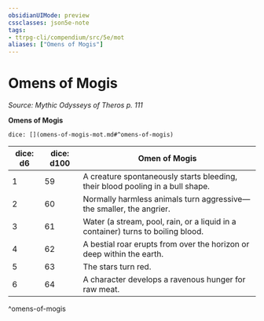 ```yaml
---
obsidianUIMode: preview
cssclasses: json5e-note
tags:
- ttrpg-cli/compendium/src/5e/mot
aliases: ["Omens of Mogis"]
---
```

# Omens of Mogis
*Source: Mythic Odysseys of Theros p. 111* 

**Omens of Mogis**

`dice: [](omens-of-mogis-mot.md#^omens-of-mogis)`

| dice: d6 | dice: d100 | Omen of Mogis |
|----------|------------|---------------|
| 1 | 59 | A creature spontaneously starts bleeding, their blood pooling in a bull shape. |
| 2 | 60 | Normally harmless animals turn aggressive—the smaller, the angrier. |
| 3 | 61 | Water (a stream, pool, rain, or a liquid in a container) turns to boiling blood. |
| 4 | 62 | A bestial roar erupts from over the horizon or deep within the earth. |
| 5 | 63 | The stars turn red. |
| 6 | 64 | A character develops a ravenous hunger for raw meat. |
^omens-of-mogis